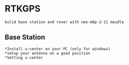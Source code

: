 # RTKGPS
    bulid base station and rover with neo-m8p-2-11 moudle


## Base Station
    *Install u-center on your PC (only for windows)
    *setup your antenna on a good position
    *Setting u-center
    
